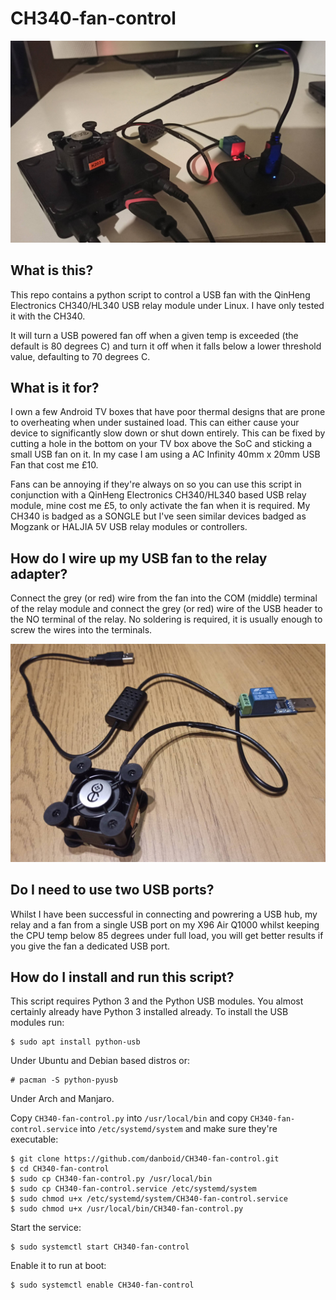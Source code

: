 # CH340-fan-control

![X96 Air with an AC Infinity USB fan](https://github.com/danboid/CH340-fan-control/blob/main/X96-Air+fan.jpg)


## What is this?

This repo contains a python script to control a USB fan with the QinHeng Electronics CH340/HL340 USB relay module under Linux. I have only tested it with the CH340.

It will turn a USB powered fan off when a given temp is exceeded (the default is 80 degrees C) and turn it off when it falls below a lower threshold value, defaulting to 70 degrees C.


## What is it for?

I own a few Android TV boxes that have poor thermal designs that are prone to overheating when under sustained load. This can either cause your device to significantly slow down or shut down entirely. This can be fixed by cutting a hole in the bottom on your TV box above the SoC and sticking a small USB fan on it. In my case I am using a AC Infinity 40mm x 20mm USB Fan that cost me £10. 

Fans can be annoying if they're always on so you can use this script in conjunction with a QinHeng Electronics CH340/HL340 based USB relay module, mine cost me £5, to only activate the fan when it is required. My CH340 is badged as a SONGLE but I've seen similar devices badged as Mogzank or HALJIA 5V USB relay modules or controllers.


## How do I wire up my USB fan to the relay adapter?

Connect the grey (or red) wire from the fan into the COM (middle) terminal of the relay module and connect the grey (or red) wire of the USB header to the NO terminal of the relay. No soldering is required, it is usually enough to screw the wires into the terminals.

![Relay and USB fan](https://github.com/danboid/CH340-fan-control/blob/main/CH340+fan.jpg)


## Do I need to use two USB ports?

Whilst I have been successful in connecting and powrering a USB hub, my relay and a fan from a single USB port on my X96 Air Q1000 whilst keeping the CPU temp below 85 degrees under full load, you will get better results if you give the fan a dedicated USB port.


## How do I install and run this script?

This script requires Python 3 and the Python USB modules. You almost certainly already have Python 3 installed already. To install the USB modules run:

```
$ sudo apt install python-usb
```
Under Ubuntu and Debian based distros or:

```
# pacman -S python-pyusb
```

Under Arch and Manjaro.

Copy `CH340-fan-control.py` into `/usr/local/bin` and copy `CH340-fan-control.service` into `/etc/systemd/system` and make sure they're executable:

```
$ git clone https://github.com/danboid/CH340-fan-control.git
$ cd CH340-fan-control
$ sudo cp CH340-fan-control.py /usr/local/bin
$ sudo cp CH340-fan-control.service /etc/systemd/system
$ sudo chmod u+x /etc/systemd/system/CH340-fan-control.service
$ sudo chmod u+x /usr/local/bin/CH340-fan-control.py
```

Start the service:

```
$ sudo systemctl start CH340-fan-control
```

Enable it to run at boot:

```
$ sudo systemctl enable CH340-fan-control
```

